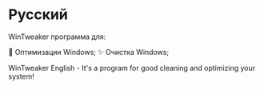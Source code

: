 # Русский

WinTweaker программа для:

🌄 Оптимизации Windows;
✨ Очистка Windows;


WinTweaker English - It's a program for good cleaning and optimizing your system!
